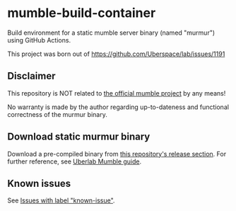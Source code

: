 # mumble-build-container

Build environment for a static mumble server binary (named "murmur") using GitHub Actions.

This project was born out of https://github.com/Uberspace/lab/issues/1191

## Disclaimer

This repository is NOT related to [the official mumble project](https://github.com/mumble-voip/mumble) by any means!

No warranty is made by the author regarding up-to-dateness and functional correctness of the murmur binary.


## Download static murmur binary

Download a pre-compiled binary from [this repository's release section](https://github.com/franok/mumble-build-container/releases).
For further reference, see [Uberlab Mumble guide](https://lab.uberspace.de/guide_mumble/).

## Known issues

See [Issues with label "known-issue"](https://github.com/franok/mumble-build-container/issues?q=is%3Aopen+is%3Aissue+label%3Aknown-issue).


